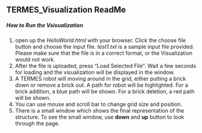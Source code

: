 ## TERMES_Visualization ReadMe

##### How to Run the Vsisualization

1. open up the *HelloWorld.html* with your browser. Click the choose file button and choose the input file. *test1.txt* is a sample input file provided. Please make sure that the file is in a correct format, or the Visualization would not work.
2. After the file is uploaded, press “Load Selected File”. Wait a few seconds for loading and the visualization will be displayed in the window.
3. A TERMES robot will moving around in the grid, either putting a brick down or remove a brick out. A path for robot will be highlighted. For a brick addition, a blue path will be shown. For a brick deletion, a red path will be shown.
4. You can use mouse and scroll bar to change grid size and position.
5. There is a small window which shows the final representation of the structure. To see the small window, use **down** and **up** button to look through the page. 
